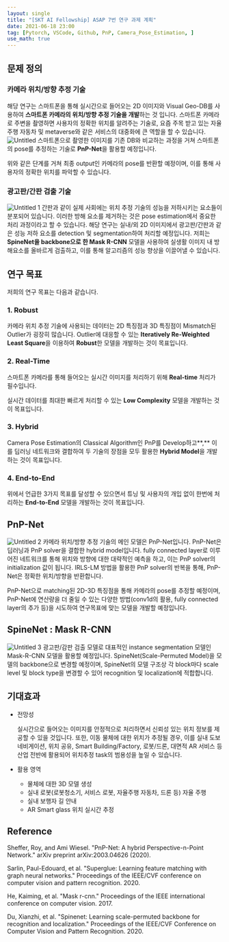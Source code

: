 ```yaml
---
layout: single
title: "[SKT AI Fellowship] ASAP 7번 연구 과제 계획"
date: 2021-06-18 23:00
tag: [Pytorch, VSCode, Github, PnP, Camera_Pose_Estimation, ]
use_math: true
---
```



## 문제 정의

### 카메라 위치/방향 추정 기술

해당 연구는 스마트폰을 통해 실시간으로 들어오는 2D 이미지와 Visual Geo-DB를 사용하여 **스마트폰 카메라의 위치/방향 추정 기술을 개발**하는 것 입니다. 스마트폰 카메라로 주변을 촬영하면 사용자의 정확한 위치를 알려주는 기술로, 요즘 주목 받고 있는 자율주행 자동차 및 metaverse와 같은 서비스의 대중화에 큰 역할을 할 수 있습니다. 
![Untitled](https://user-images.githubusercontent.com/68378932/122576304-82990f80-d08c-11eb-9518-ae4cb6c9ebae.png)
스마트폰으로 촬영한 이미지를 기존 DB와 비교하는 과정을 거쳐 스마트폰의 pose를 추정하는 기술로 **PnP-Net**을 활용할 예정입니다. 

위와 같은 단계를 거쳐 최종 output인 카메라의 pose를 반환할 예정이며, 이를 통해 사용자의 정확한 위치를 파악할 수 있습니다. 



### 광고판/간판 검출 기술
![Untitled 1](https://user-images.githubusercontent.com/68378932/122576289-8036b580-d08c-11eb-9023-b9393fb37a11.png)
간판과 같이 실제 사회에는 위치 추정 기술의 성능을 저하시키는 요소들이 분포되어 있습니다. 이러한 방해 요소를 제거하는 것은 pose estimation에서 중요한 처리 과정이라고 할 수 있습니다.  해당 연구는 실내/외 2D 이미지에서 광고판/간판과 같은 성능 저하 요소를 detection 및 segmentation하여 처리할 예정입니다. 저희는 **SpineNet을 backbone으로 한 Mask R-CNN** 모델을 사용하여 실생활 이미지 내 방해요소를 올바르게 검출하고, 이를 통해 알고리즘의 성능 향상을 이끌어낼 수 있습니다. 



## 연구 목표

저희의 연구 목표는 다음과 같습니다.

### 1. **Robust**

카메라 위치 추정 기술에 사용되는 데이터는 2D 특징점과 3D 특징점이 Mismatch된 Outlier가 굉장히 많습니다. Outlier에 대응할 수 있는 **Iteratively Re-Weighted Least Square**을 이용하여 **Robust**한 모델을 개발하는 것이 목표입니다.

### 2. Real-Time

스마트폰 카메라를 통해 들어오는 실시간 이미지를 처리하기 위해 **Real-time** 처리가 필수입니다.

실시간 데이터를 최대한 빠르게 처리할 수 있는 **Low Complexity** 모델을 개발하는 것이 목표입니다.

### 3. Hybrid

Camera Pose Estimation의 Classical Algorithm인 PnP를 Develop하고**,** 이를 딥러닝 네트워크와 결합하여 두 기술의 장점을 모두 활용한 **Hybrid Model**을 개발 하는 것이 목표입니다. 

### 4. End-to-End

위에서 언급한 3가지 목표를 달성할 수 있으면서 튜닝 및 사용자의 개입 없이 한번에 처리하는 **End-to-End** 모델을 개발하는 것이 목표입니다.



## PnP-Net
![Untitled 2](https://user-images.githubusercontent.com/68378932/122576297-82007900-d08c-11eb-9796-a923492356dc.png)
카메라 위치/방향 추정 기술의 메인 모델은 PnP-Net입니다. PnP-Net은 딥러닝과 PnP solver을 결합한 hybrid model입니다. fully connected layer로 이루어진 네트워크를 통해 위치와 방향에 대한 대략적인 예측을 하고, 이는 PnP solver의 initialization 값이 됩니다. IRLS-LM 방법을 활용한 PnP solver의 반복을 통해, PnP-Net은 정확한 위치/방향을 반환합니다. 

 PnP-Net으로 matching된 2D-3D 특징점을 통해 카메라의 pose를 추정할 예정이며, PnP-Net에 연산량을 더 줄일 수 있는 다양한 방법(conv1d의 활용, fully connected layer의 추가 등)을 시도하여 연구목표에 맞는 모델을 개발할 예정입니다. 


## SpineNet : Mask R-CNN
![Untitled 3](https://user-images.githubusercontent.com/68378932/122576301-82007900-d08c-11eb-92db-c10165648f37.png)
광고판/감판 검출 모델로 대표적인 instance segmentation 모델인 Mask-R-CNN 모델을 활용할 예정입니다. SpineNet(Scale-Permuted Model)을 모델의 backbone으로 변경할 예정이며, SpineNet의 모델 구조상 각 block마다 scale level 및 block type을 변경할 수 있어 recognition 및 localization에 적합합니다.  



## 기대효과

- 전망성

  실시간으로 들어오는 이미지를 안정적으로 처리하면서 신뢰성 있는 위치 정보를 제공할 수 있을 것입니다. 또한, 이동 물체에 대한 위치가 추정될 경우, 이를 실내 도보 네비게이션, 위치 공유, Smart Building/Factory, 로봇/드론, 대면적 AR 서비스 등 산업 전반에 활용되어 위치추정 task의 범용성을 높일 수 있습니다. 

- 활용 영역

  - 물체에 대한 3D 모델 생성
  - 실내 로봇(로봇청소기, 서비스 로봇, 자율주행 자동차, 드론 등) 자율 주행
  - 실내 보행자 길 안내
  - AR Smart glass 위치 실시간 추정



## Reference

Sheffer, Roy, and Ami Wiesel. "PnP-Net: A hybrid Perspective-n-Point Network." arXiv preprint arXiv:2003.04626 (2020).

Sarlin, Paul-Edouard, et al. "Superglue: Learning feature matching with graph neural networks." Proceedings of the IEEE/CVF conference on computer vision and pattern recognition. 2020.

He, Kaiming, et al. "Mask r-cnn." Proceedings of the IEEE international conference on computer vision. 2017.

Du, Xianzhi, et al. "Spinenet: Learning scale-permuted backbone for recognition and localization." Proceedings of the IEEE/CVF Conference on Computer Vision and Pattern Recognition. 2020.


